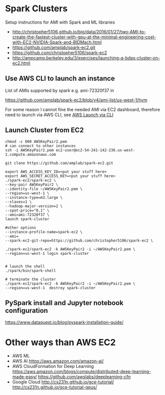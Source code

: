 # Spark Clusters
Setup instructions for AMI with Spark and ML libraries
* http://christopher5106.github.io/big/data/2016/01/27/two-AMI-to-create-the-fastest-cluster-with-gpu-at-the-minimal-engineering-cost-with-EC2-NVIDIA-Spark-and-BIDMach.html
* https://github.com/amplab/spark-ec2.git
* https://github.com/christopher5106/spark-ec2
* http://ampcamp.berkeley.edu/3/exercises/launching-a-bdas-cluster-on-ec2.html


## Use AWS CLI to launch an instance
List of AMIs supported by spark e.g. ami-72320f37 in 

https://github.com/amplab/spark-ec2/blob/v4/ami-list/us-west-1/hvm

For some reason I cannot fine the needed AMI via EC2 dashboard, therefore need to launch via AWS CLI, 
see [AWS Launch via CLI](https://github.com/githubgir/LittleVeniceML/blob/master/AWS_LAUNCH_CLI.md)

## Launch Cluster from EC2
```
chmod -c 600 AWSKeyPair2.pem
# can connect to other instances
ssh -i AWSKeyPair2.pem ec2-user@ec2-54-241-142-236.us-west-1.compute.amazonaws.com

git clone https://github.com/amplab/spark-ec2.git

export AWS_ACCESS_KEY_ID=<put your stuff here>
export AWS_SECRET_ACCESS_KEY=<put your stuff here>
./spark-ec2/spark-ec2 \
--key-pair AWSKeyPair2 \
--identity-file ~/AWSKeyPair2.pem \
--region=us-west-1 \
--instance-type=m3.large \
--slaves=1 \
--hadoop-major-version=2 \
--spot-price="0.1" \
--ami=ami-72320f37 \
launch spark-cluster

#other options
--instance-profile-name=spark-ec2 \
--ami=
--spark-ec2-git-repo=https://github.com/christopher5106/spark-ec2 \

./spark-ec2/spark-ec2 -k AWSKeyPair2 -i ~/AWSKeyPair2.pem \
--region=us-west-1 login spark-cluster


# launch the shell
./spark/bin/spark-shell

# terminate the cluster
./spark-ec2/spark-ec2 -k AWSKeyPair2 -i ~/AWSKeyPair2.pem \
--region=us-west-1  destroy spark-cluster
```

## PySpark install and Jupyter notebook configuration
https://www.dataquest.io/blog/pyspark-installation-guide/

# Other ways than AWS EC2
* AWS ML
* AWS AI
https://aws.amazon.com/amazon-ai/
* AWS CloudFormation for Deep Learning
https://aws.amazon.com/blogs/compute/distributed-deep-learning-made-easy/
https://github.com/awslabs/deeplearning-cfn
* Google Cloud
http://cs231n.github.io/gce-tutorial/
http://cs231n.github.io/gce-tutorial-gpus/

